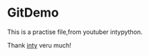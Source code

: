# GitDemo
This is a practise file,from youtuber intypython.

Thank [inty](https://github.com/intypython) veru much!

